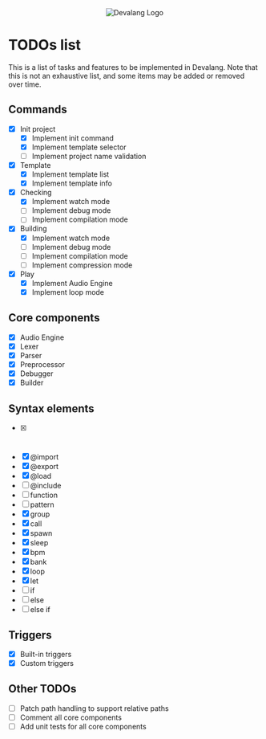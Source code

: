 <div align="center">
    <img src="https://firebasestorage.googleapis.com/v0/b/devaloop-labs.firebasestorage.app/o/devalang-teal-logo.svg?alt=media&token=d2a5705a-1eba-4b49-88e6-895a761fb7f7" alt="Devalang Logo">
</div>

# TODOs list

This is a list of tasks and features to be implemented in Devalang. Note that this is not an exhaustive list, and some items may be added or removed over time.

## Commands

- [x] Init project
  - [x] Implement init command
  - [x] Implement template selector
  - [ ] Implement project name validation
- [x] Template
  - [x] Implement template list
  - [x] Implement template info
- [x] Checking
  - [x] Implement watch mode
  - [ ] Implement debug mode
  - [ ] Implement compilation mode
- [x] Building
  - [x] Implement watch mode
  - [ ] Implement debug mode
  - [ ] Implement compilation mode
  - [ ] Implement compression mode
- [x] Play
  - [x] Implement Audio Engine
  - [x] Implement loop mode

## Core components

- [x] Audio Engine
- [x] Lexer
- [x] Parser
- [x] Preprocessor
- [x] Debugger
- [x] Builder

## Syntax elements

- [x] #
- [x] @import
- [x] @export
- [x] @load
- [ ] @include
- [ ] function
- [ ] pattern
- [x] group
- [x] call
- [x] spawn
- [x] sleep
- [x] bpm
- [x] bank
- [x] loop
- [x] let
- [ ] if
- [ ] else
- [ ] else if

## Triggers

- [x] Built-in triggers
- [x] Custom triggers

## Other TODOs

- [ ] Patch path handling to support relative paths
- [ ] Comment all core components
- [ ] Add unit tests for all core components